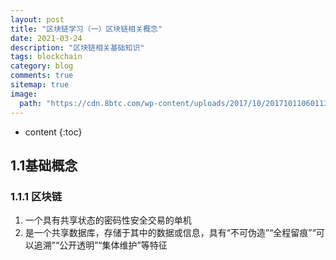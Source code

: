 ```yaml
---
layout: post
title: "区块链学习（一）区块链相关概念"
date: 2021-03-24
description: "区块链相关基础知识"
tags: blockchain
category: blog
comments: true
sitemap: true
image:
  path: "https://cdn.8btc.com/wp-content/uploads/2017/10/201710110601133046.jpeg"
---
```

* content
{:toc}

## 1.1基础概念

### 1.1.1 区块链

1. 一个具有共享状态的密码性安全交易的单机
2. 是一个共享数据库，存储于其中的数据或信息，具有“不可伪造”“全程留痕”“可以追溯”“公开透明”“集体维护”等特征